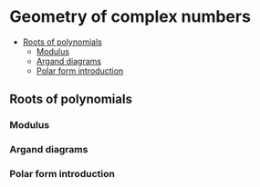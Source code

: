 # Geometry of complex numbers <!-- omit in toc -->

- [Roots of polynomials](#roots-of-polynomials)
  - [Modulus](#modulus)
  - [Argand diagrams](#argand-diagrams)
  - [Polar form introduction](#polar-form-introduction)

## Roots of polynomials

### Modulus

### Argand diagrams

### Polar form introduction